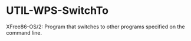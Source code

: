 UTIL-WPS-SwitchTo
=================

XFree86-OS/2: Program that switches to other programs specified on the command line.
